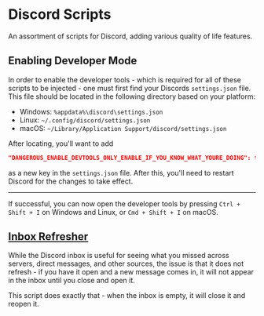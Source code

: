 # Discord Scripts

An assortment of scripts for Discord, adding various quality of life features.

## Enabling Developer Mode

In order to enable the developer tools - which is required for all of these scripts to be injected - one must first find your Discords `settings.json` file. This file should be located in the following directory based on your platform:

- Windows: `%appdata%\discord\settings.json`
- Linux: `~/.config/discord/settings.json`
- macOS: `~/Library/Application Support/discord/settings.json`

After locating, you'll want to add

```json
"DANGEROUS_ENABLE_DEVTOOLS_ONLY_ENABLE_IF_YOU_KNOW_WHAT_YOURE_DOING": true
```

as a new key in the `settings.json` file. After this, you'll need to restart Discord for the changes to take effect.

***

If successful, you can now open the developer tools by pressing `Ctrl + Shift + I` on Windows and Linux, or `Cmd + Shift + I` on macOS.

## [Inbox Refresher](./scripts/inbox-refresher.js)

While the Discord inbox is useful for seeing what you missed across servers, direct messages, and other sources, the issue is that it does not refresh - if you have it open and a new message comes in, it will not appear in the inbox until you close and open it.

This script does exactly that - when the inbox is empty, it will close it and reopen it.
